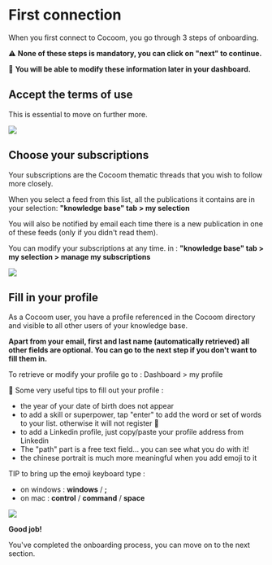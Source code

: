 # First connection

When you first connect to Cocoom, you go through 3 steps of onboarding.

⚠️  **None of these steps is mandatory, you can click on "next" to continue.**

🚧  **You will be able to modify these information later in your dashboard.**


## Accept the terms of use

This is essential to move on further more.

![](https://paper-attachments.dropbox.com/s_5717021DC80B8DBE19E6F19439BD7203EF9C799E1613208534D99CB586604C8E_1588951036442_Plan+de+travail+6cocoom-guides_EN.png)



## Choose your subscriptions

Your subscriptions are the Cocoom thematic threads that you wish to follow more closely.

When you select a feed from this list, all the publications it contains are in your selection:
**"knowledge base" tab > my selection**

You will also be notified by email each time there is a new publication in one of these feeds (only if you didn't read them).

You can modify your subscriptions at any time.
in : **"knowledge base" tab > my selection > manage my subscriptions**


![](https://paper-attachments.dropbox.com/s_5717021DC80B8DBE19E6F19439BD7203EF9C799E1613208534D99CB586604C8E_1588951085365_Plan+de+travail+7cocoom-guides_EN.png)



## Fill in your profile

As a Cocoom user, you have a profile referenced in the Cocoom directory and visible to all other users of your knowledge base.

**Apart from your email, first and last name (automatically retrieved) all other fields are optional. You can go to the next step if you don't want to fill them in.**

To retrieve or modify your profile go to : Dashboard > my profile

👋 Some very useful tips to fill out your profile :


- the year of your date of birth does not appear
- to add a skill or superpower, tap "enter" to add the word or set of words to your list. otherwise it will not register 🙂
- to add a Linkedin profile, just copy/paste your profile address from Linkedin
- The "path" part is a free text field... you can see what you do with it!
- the chinese portrait is much more meaningful when you add emoji to it


TIP to bring up the emoji keyboard type :

- on windows : **windows** / **;**
- on mac : **control** / **command** / **space**


![](https://paper-attachments.dropbox.com/s_5717021DC80B8DBE19E6F19439BD7203EF9C799E1613208534D99CB586604C8E_1588951181866_Plan+de+travail+23cocoom-guides_EN.png)


**Good job!**

You've completed the onboarding process, you can move on to the next section.
